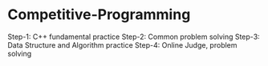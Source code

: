 # Competitive-Programming


Step-1: C++ fundamental practice 
Step-2: Common problem solving
Step-3: Data Structure and Algorithm practice
Step-4: Online Judge, problem solving 
